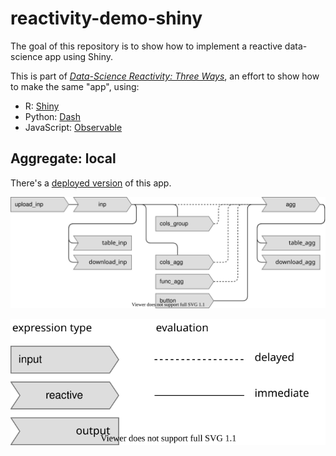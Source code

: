 
# reactivity-demo-shiny

<!-- badges: start -->
<!-- badges: end -->

The goal of this repository is to show how to implement a reactive data-science app using Shiny.

This is part of [*Data-Science Reactivity: Three Ways*](https://ijlyttle.github.io/reactivity-three-ways-book/), an effort to show how to make the same "app", using:

-   R: [Shiny](https://shiny.rstudio.com/)
-   Python: [Dash](https://dash.plotly.com/)
-   JavaScript: [Observable](https://observablehq.com/@observablehq/five-minute-introduction)

## Aggregate: local

There's a [deployed version](https://ijlyttle.shinyapps.io/aggregate-local) of this app.

![Reactivity diagram](figs/shiny-aggregate-local.svg)

![Legend](figs/shiny-legend.svg)
